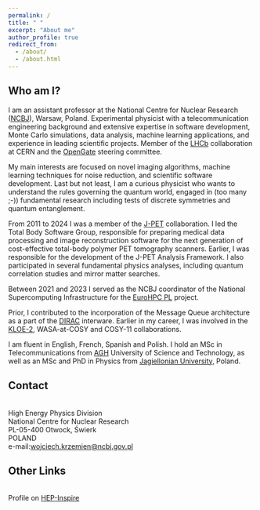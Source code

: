 ```yaml
---
permalink: /
title: " "
excerpt: "About me"
author_profile: true
redirect_from: 
  - /about/
  - /about.html
---
```

## Who am I?
I am an assistant professor at the National Centre for Nuclear
Research ([NCBJ](https://www.ncbj.gov.pl/en)), Warsaw, Poland. 
Experimental physicist with a telecommunication engineering background
and extensive expertise in software development, Monte Carlo
simulations, data analysis, machine learning applications, and experience in leading
scientific projects. Member of the [LHCb](https://lhcb-outreach.web.cern.ch/) collaboration at CERN and 
the [OpenGate](http://opengatecollaboration.org/) steering committee.

My main interests are focused on novel imaging algorithms, machine learning techniques for noise reduction, and scientific software development. 
Last but not least, I am a curious physicist who wants to
understand the rules governing the quantum world, engaged in (too many
;-))  fundamental research including tests of discrete symmetries and quantum entanglement. 

From 2011 to 2024 I was a member of the [J-PET](http://koza.if.uj.edu.pl/pet/) collaboration.
I led the Total Body Software Group,
responsible for preparing  medical data processing and image
reconstruction software for the next generation of cost-effective
total-body polymer PET tomography scanners. 
Earlier, I was responsible for the development of the J-PET Analysis Framework.
I also participated in several fundamental physics analyses, including quantum correlation studies
and mirror matter searches.

Between 2021 and 2023 I served as the NCBJ coordinator of the
National Supercomputing Infrastructure for the [EuroHPC PL](https://www.ncbj.gov.pl/en/projekt/eurohpc-pl-national-supercomputing-infrastructure-eurohpc) project.

Prior, I contributed to the incorporation of the Message Queue architecture as a part of the [DIRAC](https://dirac.readthedocs.io/en/latest/) interware.
Earlier in my career, I was involved in the [KLOE-2](http://w3.lnf.infn.it/research/particle-physics/kloe-2/?lang=en), WASA-at-COSY and COSY-11 collaborations.

I am fluent in English, French, Spanish and Polish.
I hold an MSc in Telecommunications from [AGH](https://www.agh.edu.pl/en/) University of Science and Technology, as well as an MSc and PhD in Physics from [Jagiellonian University](https://en.uj.edu.pl/en_GB/start), Poland.

## Contact
<br> High Energy Physics Division
<br> National Centre for Nuclear Research
<br> PL-05-400 Otwock, Świerk
<br> POLAND
<br> e-mail:<a href="mailto:wojciech.krzemien@ncbj.gov.pl">wojciech.krzemien@ncbj.gov.pl</a><br>

## Other Links 
<br> Profile on <a href="https://inspirehep.net/authors/1061521">HEP-Inspire</a>
